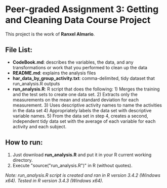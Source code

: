 # Peer-graded Assignment 3: Getting and Cleaning Data Course Project
This project is the work of __Ranxel Almario__.

## File List:
* **CodeBook.md**: describes the variables, the data, and any transformations or work that you performed to clean up the data
* **README.md**: explains the analysis files
* **har\_data\_by\_group\_activity.txt**: comma-delimited, tidy dataset that run\_analysis.R   outputs
* **run\_analysis.R**: R script that does the following: 1) Merges the training and the test sets to create one data set. 2) Extracts only the measurements on the mean and standard deviation for each measurement. 3) Uses descriptive activity names to name the activities in the data set 4) Appropriately labels the data set with descriptive variable names. 5) From the data set in step 4, creates a second, independent tidy data set with the average of each variable for each activity and each subject.

## How to run:
1. Just download **run\_analysis.R** and put it in your R current working directory.
2. Execute "source("run\_analysis.R")" in R (without quotes).

_Note: run\_analysis.R script is created and ran in R version 3.4.2 (Windows x64). Tested in R version 3.4.3 (Windows x64)._